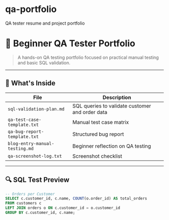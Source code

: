 # qa-portfolio
QA tester resume and project portfolio

# 🧪 Beginner QA Tester Portfolio

> A hands-on QA testing portfolio focused on practical manual testing and basic SQL validation.

---

## 📁 What's Inside

| File | Description |
|------|-------------|
| `sql-validation-plan.md` | SQL queries to validate customer and order data |
| `qa-test-case-template.txt` | Manual test case matrix |
| `qa-bug-report-template.txt` | Structured bug report |
| `blog-entry-manual-testing.md` | Beginner reflection on QA testing |
| `qa-screenshot-log.txt` | Screenshot checklist |

---

## 🔍 SQL Test Preview

```sql
-- Orders per Customer
SELECT c.customer_id, c.name, COUNT(o.order_id) AS total_orders
FROM customers c
LEFT JOIN orders o ON c.customer_id = o.customer_id
GROUP BY c.customer_id, c.name;
